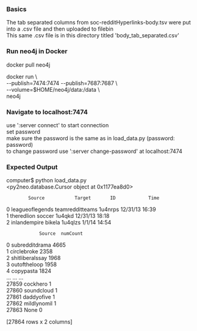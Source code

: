 
### Basics  

The tab separated columns from soc-redditHyperlinks-body.tsv were put into a .csv file and then uploaded to filebin  
This same .csv file is in this directory titled 'body_tab_separated.csv'  

### Run neo4j in Docker  

docker pull neo4j  

docker run \  
    --publish=7474:7474 --publish=7687:7687 \  
    --volume=$HOME/neo4j/data:/data \  
    neo4j  
  
### Navigate to localhost:7474 

use ':server connect' to start connection  
set password  
make sure the password is the same as in load_data.py (password: password)  
to change password use ':server change-password' at localhost:7474  
  
### Expected Output  

computer$ python load_data.py  
<py2neo.database.Cursor object at 0x1177ea8d0>  
  
            Source           Target       ID            Time  
0  leagueoflegends  teamredditteams  1u4nrps  12/31/13 16:39  
1       theredlion           soccer   1u4qkd  12/31/13 18:18  
2     inlandempire           bikela  1u4qlzs    1/1/14 14:54  
  
                Source  numCount  
0       subredditdrama      4665  
1          circlebroke      2358  
2      shitliberalssay      1968  
3         outoftheloop      1958  
4            copypasta      1824  
...                ...       ...  
27859         cockhero         1  
27860       soundcloud         1  
27861       daddyofive         1  
27862      mildlynomil         1  
27863             None         0  

[27864 rows x 2 columns]  
